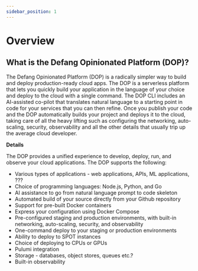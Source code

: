 ```yaml
---
sidebar_position: 1
---
```


# Overview

## **What is the Defang Opinionated Platform (DOP)?**

The Defang Opinionated Platform (DOP) is a radically simpler way to build and deploy production-ready cloud apps. The DOP is a serverless platform that lets you quickly build your application in the language of your choice and deploy to the cloud with a single command. The DOP CLI includes an AI-assisted co-pilot that translates natural language to a starting point in code for your services that you can then refine. Once you publish your code and the DOP automatically builds your project and deploys it to the cloud, taking care of all the heavy lifting such as configuring the networking, auto-scaling, security, observability and all the other details that usually trip up the average cloud developer. 

**Details** 

The DOP provides a unified experience to develop, deploy, run, and observe your cloud applications. The DOP supports the following:

- Various types of applications - web applications, APIs, ML applications, ???
- Choice of programming languages: Node.js, Python, and Go
- AI assistance to go from natural language prompt to code skeleton
- Automated build of your source directly from your Github repository
- Support for pre-built Docker containers
- Express your configuration using Docker Compose
- Pre-configured staging and production environments, with built-in networking, auto-scaling, security, and observability
- One-command deploy to your staging or production environments
- Ability to deploy to SPOT instances
- Choice of deploying to CPUs or GPUs
- Pulumi integration
- Storage - databases, object stores, queues  etc.?
- Built-in observability

